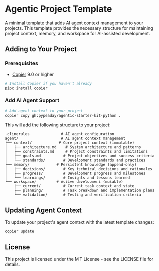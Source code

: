 # Agentic Project Template

A minimal template that adds AI agent context management to your projects. This template provides the necessary structure for maintaining project context, memory, and workspace for AI-assisted development.

## Adding to Your Project

### Prerequisites

- [Copier](https://copier.readthedocs.io/) 9.0 or higher

```bash
# Install Copier if you haven't already
pipx install copier
```

### Add AI Agent Support

```bash
# Add agent context to your project
copier copy gh:pypeaday/agentic-starter-kit-python .
```

This will add the following structure to your project:

```
.clinerules              # AI agent configuration
agent/                   # AI agent context management
├── context/            # Core project context (immutable)
│   ├── architecture.md    # System architecture and patterns
│   ├── constraints.md     # Project constraints and limitations
│   ├── goals.md          # Project objectives and success criteria
│   └── standards/        # Development standards and practices
├── memory/            # Persistent knowledge (append-only)
│   ├── decisions/        # Key technical decisions and rationales
│   ├── progress/         # Development progress and milestones
│   └── learnings/        # Insights and lessons learned
└── workspace/         # Active development (mutable)
    ├── current/          # Current task context and state
    ├── planning/         # Task breakdown and implementation plans
    └── validation/       # Testing and verification criteria
```

## Updating Agent Context

To update your project's agent context with the latest template changes:

```bash
copier update
```

## License

This project is licensed under the MIT License - see the LICENSE file for details.
